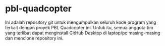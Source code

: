 # pbl-quadcopter
Ini adalah repository git untuk mengumpulkan seluruh kode program yang terkait dengan proyek PBL Quadcopter ini.
Untuk itu, semua anggota tim yang terlibat dapat menginstall GitHub Desktop di laptop/pc masing-masing dan menclone repository ini.
